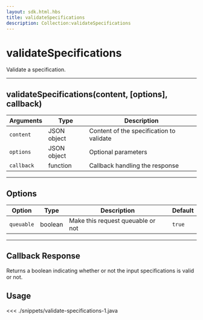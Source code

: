 ```yaml
---
layout: sdk.html.hbs
title: validateSpecifications
description: Collection:validateSpecifications
---
```


# validateSpecifications

Validate a specification.

---

## validateSpecifications(content, [options], callback)

| Arguments  | Type        | Description                              |
| ---------- | ----------- | ---------------------------------------- |
| `content`  | JSON object | Content of the specification to validate |
| `options`  | JSON object | Optional parameters                      |
| `callback` | function    | Callback handling the response           |

---

## Options

| Option     | Type    | Description                       | Default |
| ---------- | ------- | --------------------------------- | ------- |
| `queuable` | boolean | Make this request queuable or not | `true`  |

---

## Callback Response

Returns a boolean indicating whether or not the input specifications is valid or not.

## Usage

<<< ./snippets/validate-specifications-1.java
